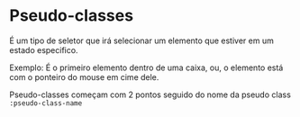 # Pseudo-classes

É um tipo de seletor que irá selecionar um elemento que estiver em um estado especifico.

Exemplo: É o primeiro elemento dentro de uma caixa, ou, o elemento está com o ponteiro do mouse em cime dele.

Pseudo-classes começam com 2 pontos seguido do nome da pseudo class
`:pseudo-class-name`
